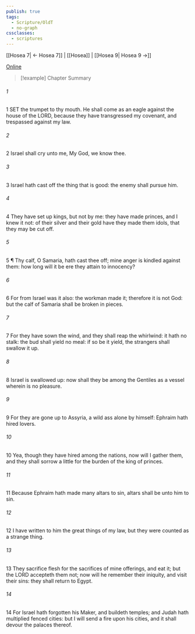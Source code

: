 ```yaml
---
publish: true
tags:
  - Scripture/OldT
  - no-graph
cssclasses:
  - scriptures
---
```

[[Hosea 7| ← Hosea 7]] | [[Hosea]] | [[Hosea 9| Hosea 9 →]]

[Online](https://churchofjesuschrist.org/study/scriptures/ot/hosea/8?lang=eng)

>[!example] Chapter Summary
>
###### 1
1 SET the trumpet to thy mouth.  He shall come as an eagle against the house of the LORD, because they have transgressed my covenant, and trespassed against my law.
###### 2
2 Israel shall cry unto me, My God, we know thee.
###### 3
3 Israel hath cast off the thing that is good: the enemy shall pursue him.
###### 4
4 They have set up kings, but not by me: they have made princes, and I knew it not: of their silver and their gold have they made them idols, that they may be cut off.
###### 5
5 ¶ Thy calf, O Samaria, hath cast thee off; mine anger is kindled against them: how long will it be ere they attain to innocency?
###### 6
6 For from Israel was it also: the workman made it; therefore it is not God: but the calf of Samaria shall be broken in pieces.
###### 7
7 For they have sown the wind, and they shall reap the whirlwind: it hath no stalk: the bud shall yield no meal: if so be it yield, the strangers shall swallow it up.
###### 8
8 Israel is swallowed up: now shall they be among the Gentiles as a vessel wherein is no pleasure.
###### 9
9 For they are gone up to Assyria, a wild ass alone by himself: Ephraim hath hired lovers.
###### 10
10 Yea, though they have hired among the nations, now will I gather them, and they shall sorrow a little for the burden of the king of princes.
###### 11
11 Because Ephraim hath made many altars to sin, altars shall be unto him to sin.
###### 12
12 I have written to him the great things of my law, but they were counted as a strange thing.
###### 13
13 They sacrifice flesh for the sacrifices of mine offerings, and eat it; but the LORD accepteth them not; now will he remember their iniquity, and visit their sins: they shall return to Egypt.
###### 14
14 For Israel hath forgotten his Maker, and buildeth temples; and Judah hath multiplied fenced cities: but I will send a fire upon his cities, and it shall devour the palaces thereof.



